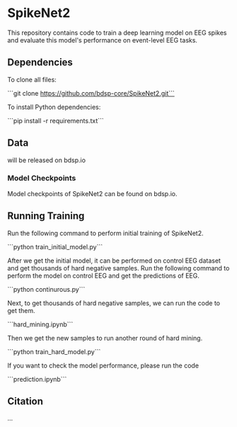 # SpikeNet2



This repository contains code to train a deep learning model on EEG spikes and evaluate this model's performance on event-level EEG tasks.





## Dependencies

To clone all files:



\```git clone https://github.com/bdsp-core/SpikeNet2.git```



To install Python dependencies:



\```pip install -r requirements.txt```



## Data 

will be released on bdsp.io



### Model Checkpoints

Model checkpoints of  SpikeNet2 can be found on bdsp.io.





## Running Training

Run the following command to perform initial training of SpikeNet2.  

\```python train_initial_model.py```



After we get the initial model,  it can be performed on control EEG dataset and get thousands of hard negative samples. Run the following command to perform the model on control EEG and get the predictions of EEG.

\```python continurous.py```



Next, to get thousands of hard negative samples, we can run the code to get them.

\```hard_mining.ipynb```



Then we get the new samples to run another round of hard mining.

\```python train_hard_model.py```



If you want to check the model performance, please run the code

\```prediction.ipynb```



## Citation

...
